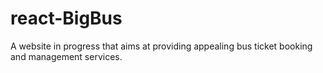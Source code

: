 # react-BigBus
A website in progress that aims at providing appealing bus ticket booking and management services.
